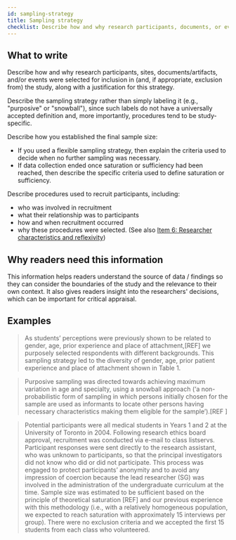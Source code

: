 ```yaml
---
id: sampling-strategy
title: Sampling strategy
checklist: Describe how and why research participants, documents, or events were selected; criteria for deciding when no further sampling was necessary, and the rationale for those criteria.
---
```


## What to write

Describe how and why research participants, sites, documents/artifacts, and/or events were selected for inclusion in (and, if appropriate, exclusion from) the study, along with a justification for this strategy.

Describe the sampling strategy rather than simply labeling it (e.g., "purposive" or "snowball"), since such labels do not have a universally accepted definition and, more importantly, procedures tend to be study- specific.
<!-- #TODO: null case for sampling strategy -->

Describe how you established the final sample size:

* If you used a flexible sampling strategy, then explain the criteria used to decide when no further sampling was necessary.
* If data collection ended once saturation or sufficiency had been reached, then describe the specific criteria used to define saturation or sufficiency.
<!-- #TODO: null case for sample size-->
<!-- #TODO definition of sampling implies design judgement  -->

Describe procedures used to recruit participants, including:

* who was involved in recruitment
* what their relationship was to participants
* how and when recruitment occurred
* why these procedures were selected. (See also [Item 6: Researcher characteristics and reflexivity](./#researcher-characteristics-and-reflexivity))

## Why readers need this information

This information helps readers understand the source of data / findings so they can consider the boundaries of the study and the relevance to their own context. It also gives readers insight into the researchers' decisions, which can be important for critical appraisal.

## Examples

> As students’ perceptions were previously shown to be related to gender, age, prior experience and place of attachment,[REF] we purposely selected respondents with different backgrounds. This sampling strategy led to the diversity of gender, age, prior patient experience and place of attachment shown in Table 1.

> Purposive sampling was directed towards achieving maximum variation in age and specialty, using a snowball approach (‘a non-probabilistic form of sampling in which persons initially chosen for the sample are used as informants to locate other persons having necessary characteristics making them eligible for the sample’).[REF ]

> Potential participants were all medical students in Years 1 and 2 at the University of Toronto in 2004. Following research ethics board approval, recruitment was conducted via e-mail to class listservs. Participant responses were sent directly to the research assistant, who was unknown to participants, so that the principal investigators did not know who did or did not participate. This process was engaged to protect participants’ anonymity and to avoid any impression of coercion because the lead researcher (SG) was involved in the administration of the undergraduate curriculum at the time. Sample size was estimated to be sufficient based on the principle of theoretical saturation [REF] and our previous experience with this methodology (i.e., with a relatively homogeneous population, we expected to reach saturation with approximately 15 interviews per group). There were no exclusion criteria and we accepted the first 15 students from each class who volunteered.
